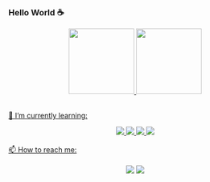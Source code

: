 ### Hello World ☕


    
  <div align="center" style="display: inline_block">
    <a href="https://github.com/LrAmaral">
  <img height="130em" src="https://github-readme-stats.vercel.app/api?username=LrAmaral&show_icons=true&theme=dracula&include_all_commits=true&count_private=true"/>
  <img height="130em" src="https://github-readme-stats.vercel.app/api/top-langs/?username=LrAmaral&layout=compact&langs_count=7&theme=dracula"/>
</div>
<br>

🌱 I’m currently learning:
  <div align="center" style="display: inline_block">
     <img align:"center" src="https://img.shields.io/badge/HTML5-E34F26?style=for-the-badge&logo=html5&logoColor=white" target="_blank"/>
    <img align:"center" src="https://img.shields.io/badge/CSS3-1572B6?style=for-the-badge&logo=css3&logoColor=white" target="_blank"/>
    <img align:"center" src="https://img.shields.io/badge/JavaScript-F7DF1E?style=for-the-badge&logo=javascript&logoColor=black" target="_blank"/>
    <!--<img src="https://img.shields.io/badge/react-%2320232a.svg?style=for-the-badge&logo=react&logoColor=%2361DAFB"</a>-->
    <img align:"center" src="https://img.shields.io/badge/c-%2300599C.svg?style=for-the-badge&logo=c&logoColor=white" target="_blank"/>
  
  </div>

  <br>
  📫 How to reach me:
  <div align="center" style="display: inline_block">
  <br>
  <a href = "https://www.linkedin.com/in/lucas-amaral-73650a1b0/" target="_blank"><img src="https://img.shields.io/badge/LinkedIn-0077B5?style=for-the-badge&logo=linkedin&logoColor=white" target="_blank"></a>
  <a href = "mailto: lucasamaral18y@gmail.com"><img src="https://img.shields.io/badge/Gmail-D14836?style=for-the-badge&logo=gmail&logoColor=white" target="_blank"></a>
  </div>
  <br>
